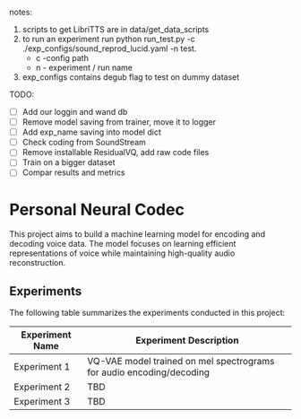 notes:

1. scripts to get LibriTTS are in data/get_data_scripts
2. to run an experiment run python run_test.py -c ./exp_configs/sound_reprod_lucid.yaml -n test.
   - c -config path
   - n - experiment / run name
4. exp_configs contains degub flag to test on dummy dataset

TODO:

- [ ] Add our loggin and wand db
- [ ] Remove model saving from trainer, move it to logger
- [ ] Add exp_name saving into model dict
- [ ] Check coding from SoundStream
- [ ] Remove installable ResidualVQ, add raw code files
- [ ] Train on a bigger dataset
- [ ] Compar results and metrics

# Personal Neural Codec

This project aims to build a machine learning model for encoding and decoding voice data. The model focuses on learning efficient representations of voice while maintaining high-quality audio reconstruction.

## Experiments

The following table summarizes the experiments conducted in this project:

| Experiment Name | Experiment Description                                               |
| --------------- | -------------------------------------------------------------------- |
| Experiment 1    | VQ-VAE model trained on mel spectrograms for audio encoding/decoding |
| Experiment 2    | TBD                                                                  |
| Experiment 3    | TBD                                                                  |
